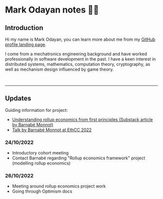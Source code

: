 # Mark Odayan notes ✍🏾

## Introduction

Hi my name is Mark Odayan, you can learn more about me from my [GitHub profile landing page](https://github.com/markodayan).

I come from a mechatronics engineering background and have worked professionally in software development in the past. I have a keen interest in distributed systems, mathematics, computation theory, cryptography, as well as mechanism design influenced by game theory.

<br>

---

## Updates

Guiding information for project:

- [Understanding rollup economics from first principles (Substack article by Barnabé Monnot)](https://barnabe.substack.com/p/understanding-rollup-economics-from)
- [Talk by Barnabé Monnot at EthCC 2022](https://youtu.be/BmQnb7TN3Ho)

### 24/10/2022

- Introductory cohort meeting
- Contact Barnabé regarding "Rollup economics framework" project (modelling rollup economics)

### 26/10/2022

- Meeting around rollup economics project work
- Going through Optimism docs
